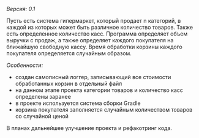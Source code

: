 *Версия: 0.1*

Пусть есть система гипермаркет, который продает n категорий, в каждой из которых может быть различное количество товаров. Также есть определенное количество касс. Программа определяет объем выручки с продаж, а также определяет каждого покупателя на ближайшую свободную кассу. Время обработки корзины каждого покупателя определяется случайным образом.

*Особенности:*
- создан самописный логгер, записывающий все стоимости обработанных корзин в отдельный файл
- на данном этапе проекта категории товаров и количество касс определены заранее
- в проекте используется система сборки Gradle
- корзина покупателя заполняется случайным количеством товаров со случайной ценой

В планах дальнейшее улучшение проекта и рефакотринг кода.
